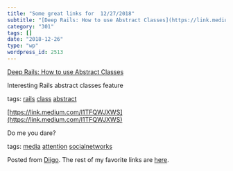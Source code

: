 ```yaml
---
title: "Some great links for  12/27/2018"
subtitle: "[Deep Rails: How to use Abstract Classes](https://link.medium.com/qwR3chzoYS)"
category: "301"
tags: []
date: "2018-12-26"
type: "wp"
wordpress_id: 2513
---
```

[Deep Rails: How to use Abstract Classes](https://link.medium.com/qwR3chzoYS) 

Interesting Rails abstract classes feature

 tags: [rails](https://www.diigo.com/user/pitosalas/rails) [class](https://www.diigo.com/user/pitosalas/class) [abstract](https://www.diigo.com/user/pitosalas/abstract)

 [https://link.medium.com/l1TFQWJXWS](https://link.medium.com/l1TFQWJXWS) 

Do me you dare?

 tags: [media](https://www.diigo.com/user/pitosalas/media) [attention](https://www.diigo.com/user/pitosalas/attention) [socialnetworks](https://www.diigo.com/user/pitosalas/socialnetworks)

Posted from [Diigo](https://www.diigo.com). The rest of my favorite links are [here](https://www.diigo.com/user/pitosalas).